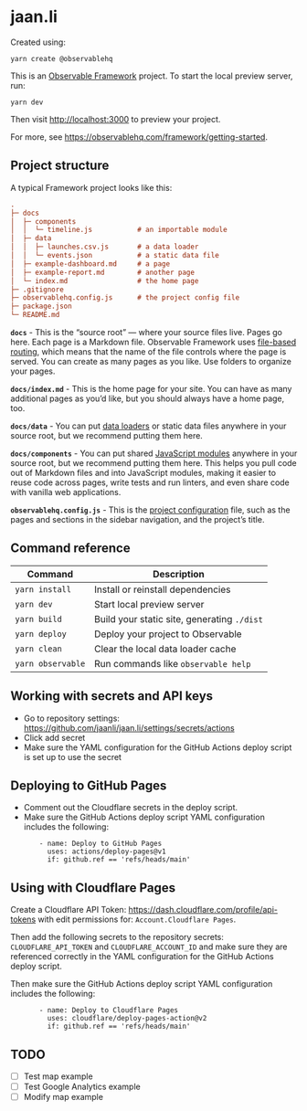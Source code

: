 # jaan.li

Created using:

```
yarn create @observablehq
```

This is an [Observable Framework](https://observablehq.com/framework) project. To start the local preview server, run:

```
yarn dev
```


Then visit <http://localhost:3000> to preview your project.

For more, see <https://observablehq.com/framework/getting-started>.

## Project structure

A typical Framework project looks like this:

```ini
.
├─ docs
│  ├─ components
│  │  └─ timeline.js           # an importable module
│  ├─ data
│  │  ├─ launches.csv.js       # a data loader
│  │  └─ events.json           # a static data file
│  ├─ example-dashboard.md     # a page
│  ├─ example-report.md        # another page
│  └─ index.md                 # the home page
├─ .gitignore
├─ observablehq.config.js      # the project config file
├─ package.json
└─ README.md
```

**`docs`** - This is the “source root” — where your source files live. Pages go here. Each page is a Markdown file. Observable Framework uses [file-based routing](https://observablehq.com/framework/routing), which means that the name of the file controls where the page is served. You can create as many pages as you like. Use folders to organize your pages.

**`docs/index.md`** - This is the home page for your site. You can have as many additional pages as you’d like, but you should always have a home page, too.

**`docs/data`** - You can put [data loaders](https://observablehq.com/framework/loaders) or static data files anywhere in your source root, but we recommend putting them here.

**`docs/components`** - You can put shared [JavaScript modules](https://observablehq.com/framework/javascript/imports) anywhere in your source root, but we recommend putting them here. This helps you pull code out of Markdown files and into JavaScript modules, making it easier to reuse code across pages, write tests and run linters, and even share code with vanilla web applications.

**`observablehq.config.js`** - This is the [project configuration](https://observablehq.com/framework/config) file, such as the pages and sections in the sidebar navigation, and the project’s title.

## Command reference

| Command           | Description                                              |
| ----------------- | -------------------------------------------------------- |
| `yarn install`            | Install or reinstall dependencies                        |
| `yarn dev`        | Start local preview server                               |
| `yarn build`      | Build your static site, generating `./dist`              |
| `yarn deploy`     | Deploy your project to Observable                        |
| `yarn clean`      | Clear the local data loader cache                        |
| `yarn observable` | Run commands like `observable help`                      |

## Working with secrets and API keys

* Go to repository settings: https://github.com/jaanli/jaan.li/settings/secrets/actions 
* Click add secret
* Make sure the YAML configuration for the GitHub Actions deploy script is set up to use the secret

## Deploying to GitHub Pages

* Comment out the Cloudflare secrets in the deploy script.
* Make sure the GitHub Actions deploy script YAML configuration includes the following:
```
       - name: Deploy to GitHub Pages
         uses: actions/deploy-pages@v1
         if: github.ref == 'refs/heads/main'
``` 

## Using with Cloudflare Pages

Create a Cloudflare API Token: https://dash.cloudflare.com/profile/api-tokens with edit permissions for: `Account.Cloudflare Pages`.

Then add the following secrets to the repository secrets: `CLOUDFLARE_API_TOKEN` and `CLOUDFLARE_ACCOUNT_ID` and make sure they are referenced correctly in the YAML configuration for the GitHub Actions deploy script.

Then make sure the GitHub Actions deploy script YAML configuration includes the following:
```
       - name: Deploy to Cloudflare Pages
         uses: cloudflare/deploy-pages-action@v2
         if: github.ref == 'refs/heads/main'
```


## TODO
- [ ] Test map example
- [ ] Test Google Analytics example
- [ ] Modify map example